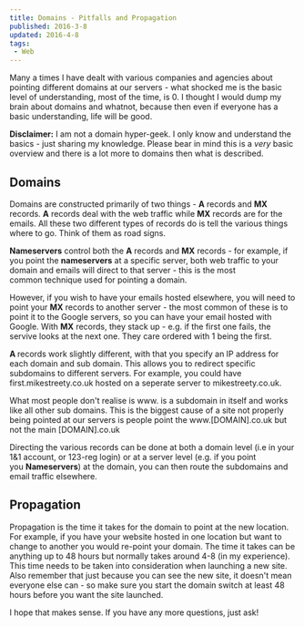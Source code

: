 ```yaml
---
title: Domains - Pitfalls and Propagation
published: 2016-3-8
updated: 2016-4-8
tags:
 - Web
---
```


<p>Many a times I have dealt with various companies and agencies about pointing different domains at our servers - what shocked me is the basic level of understanding, most of the time, is 0. I thought I would dump my brain about domains and whatnot,&nbsp;because&nbsp;then even if everyone has a basic understanding, life will be good.</p>

<p><strong>Disclaimer:</strong> I am not a domain hyper-geek. I only know and understand the basics - just sharing my knowledge. Please bear in mind this is a&nbsp;<em>very</em> basic overview and there is a lot more to domains then what is&nbsp;described.</p>



<h2>Domains</h2>



<p>Domains are&nbsp;constructed&nbsp;primarily of two things - <strong>A</strong> records and <strong>MX</strong> records. <strong>A</strong> records deal with the web traffic while <strong>MX</strong> records are for the emails. All these two different types of records do is tell the various things where to go. Think of them as road signs.</p>



<p><strong>Nameservers</strong> control both the <strong>A</strong> records and <strong>MX</strong> records - for example, if you point the <strong>nameservers</strong> at a specific server, both web traffic to your domain and emails will direct to that server - this is the most common&nbsp;technique&nbsp;used for pointing a domain.</p>



<p>However, if you wish to have your emails hosted elsewhere, you will need to point your <strong>MX</strong>&nbsp;records&nbsp;to another server - the most common of these is to point it to the Google servers, so you can have your email hosted with Google.&nbsp;With <strong>MX</strong> records, they stack up - e.g. if the first one fails, the servive looks at the next one. They care ordered with 1 being the first.</p>



<p><strong>A&nbsp;</strong>records work slightly different, with that you specify an IP address for each domain and sub domain. This allows you to redirect specific subdomains to different servers. For example, you could have first.mikestreety.co.uk hosted on a seperate server to mikestreety.co.uk.</p>



<p>What most people don't realise is www. is a subdomain in itself and works like all other sub domains. This is the biggest cause of a site not properly being pointed at our servers is people point the www.[DOMAIN].co.uk but not the main [DOMAIN].co.uk</p>



<p>Directing the various records can be done at both a domain level (i.e in your 1&1 account, or 123-reg login) or at a server level (e.g. if you point you&nbsp;<strong>Nameservers</strong>) at the domain, you can then route the subdomains and email traffic elsewhere.</p>



<h2>Propagation</h2>



<p>Propagation is the time it takes for the domain to point at the new location. For example, if you have your website hosted in one location but want to change to another you would re-point your domain. The time it takes can be anything up to 48 hours but normally takes around 4-8 (in my experience). This time needs to be taken into consideration when launching a new site. Also&nbsp;remember&nbsp;that just&nbsp;because&nbsp;you can see the new site, it doesn't mean everyone else can - so make sure you start the domain switch at least 48 hours before you want the site launched.</p>



<p>I hope that makes sense. If you have any more questions, just ask!</p>